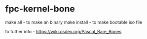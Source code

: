 # fpc-kernel-bone

make all - to make an binary
make install - to make bootable iso file

fo futher info - https://wiki.osdev.org/Pascal_Bare_Bones